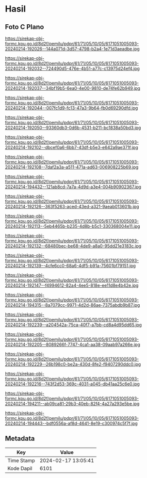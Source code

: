 # Hasil

## Foto C Plano

https://sirekap-obj-formc.kpu.go.id/8d2f/pemilu/pdpr/61/71/05/10/05/6171051005093-20240214-192026--144a071d-3d57-4798-b2a4-1e71d3aeadbe.jpg

https://sirekap-obj-formc.kpu.go.id/8d2f/pemilu/pdpr/61/71/05/10/05/6171051005093-20240214-192032--724490d5-476e-4b51-a77c-c13975d24ef4.jpg

https://sirekap-obj-formc.kpu.go.id/8d2f/pemilu/pdpr/61/71/05/10/05/6171051005093-20240214-192037--34bf19b5-6ea0-4e00-9810-de74fe62b949.jpg

https://sirekap-obj-formc.kpu.go.id/8d2f/pemilu/pdpr/61/71/05/10/05/6171051005093-20240214-192044--007fc1d9-fc13-47a3-9b64-fb0d69290dfd.jpg

https://sirekap-obj-formc.kpu.go.id/8d2f/pemilu/pdpr/61/71/05/10/05/6171051005093-20240214-192050--93360db3-0d6b-4531-b211-bc1838a50bd3.jpg

https://sirekap-obj-formc.kpu.go.id/8d2f/pemilu/pdpr/61/71/05/10/05/6171051005093-20240214-192102--dbcef0a6-6bb7-43df-b5e3-e642a9ae371f.jpg

https://sirekap-obj-formc.kpu.go.id/8d2f/pemilu/pdpr/61/71/05/10/05/6171051005093-20240214-192108--7daf2a3a-a511-471a-ad63-006908225b69.jpg

https://sirekap-obj-formc.kpu.go.id/8d2f/pemilu/pdpr/61/71/05/10/05/6171051005093-20240214-194432--121ab8cd-7a7a-4d9d-a3e4-004b90902367.jpg

https://sirekap-obj-formc.kpu.go.id/8d2f/pemilu/pdpr/61/71/05/10/05/6171051005093-20240214-192126--363f5263-aced-43ed-a321-9aeab013601b.jpg

https://sirekap-obj-formc.kpu.go.id/8d2f/pemilu/pdpr/61/71/05/10/05/6171051005093-20240214-192113--5eb4465b-b235-4d8b-b5c1-330368004e11.jpg

https://sirekap-obj-formc.kpu.go.id/8d2f/pemilu/pdpr/61/71/05/10/05/6171051005093-20240214-192132--68480bec-be68-4de9-a8a0-95dd21e3183c.jpg

https://sirekap-obj-formc.kpu.go.id/8d2f/pemilu/pdpr/61/71/05/10/05/6171051005093-20240214-192139--4cfe6cc0-68a6-4df5-b91a-75601bf79151.jpg

https://sirekap-obj-formc.kpu.go.id/8d2f/pemilu/pdpr/61/71/05/10/05/6171051005093-20240214-192147--f4994612-82a4-4ee5-818e-ee11d8e4b42e.jpg

https://sirekap-obj-formc.kpu.go.id/8d2f/pemilu/pdpr/61/71/05/10/05/6171051005093-20240214-194315--8a7079cc-9971-4d2d-86ae-7375abdb9b87.jpg

https://sirekap-obj-formc.kpu.go.id/8d2f/pemilu/pdpr/61/71/05/10/05/6171051005093-20240214-192239--a204542a-75ca-40f7-a7bb-cd8a4d95dd65.jpg

https://sirekap-obj-formc.kpu.go.id/8d2f/pemilu/pdpr/61/71/05/10/05/6171051005093-20240214-192205--8089266f-7747-4ca1-aa38-09aab97a266e.jpg

https://sirekap-obj-formc.kpu.go.id/8d2f/pemilu/pdpr/61/71/05/10/05/6171051005093-20240214-192229--26b198c0-be2a-430d-8fe2-f9407290ddc0.jpg

https://sirekap-obj-formc.kpu.go.id/8d2f/pemilu/pdpr/61/71/05/10/05/6171051005093-20240214-192216--743f2d53-369c-4031-a045-db41aa25c6e0.jpg

https://sirekap-obj-formc.kpu.go.id/8d2f/pemilu/pdpr/61/71/05/10/05/6171051005093-20240214-194211--ab09ca81-29b3-40eb-82f4-4a27a293e5be.jpg

https://sirekap-obj-formc.kpu.go.id/8d2f/pemilu/pdpr/61/71/05/10/05/6171051005093-20240214-194443--bdf0556a-af8d-4641-8e19-c300974c5f7f.jpg


## Metadata

| Key        | Value               |
| ---------- | ------------------- |
| Time Stamp | 2024-02-17 13:05:41 |
| Kode Dapil | 6101                |



